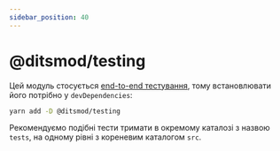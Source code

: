 ```yaml
---
sidebar_position: 40
---
```


# @ditsmod/testing

Цей модуль стосується [end-to-end тестування][1], тому встановлювати його потрібно у `devDependencies`:

```bash
yarn add -D @ditsmod/testing
```

Рекомендуємо подібні тести тримати в окремому каталозі з назвою `tests`, на одному рівні з кореневим каталогом `src`.



[1]: /developer-guides/testing#end-to-end-тестування
